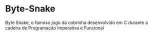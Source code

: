 # Byte-Snake
Byte Snake, o famoso jogo da cobrinha desenvolvido em C durante a cadeira de Programação Imperativa e Funcional
